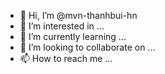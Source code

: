 - 👋 Hi, I’m @mvn-thanhbui-hn
- 👀 I’m interested in ...
- 🌱 I’m currently learning ...
- 💞️ I’m looking to collaborate on ...
- 📫 How to reach me ...

<!---
mvn-thanhbui-hn/mvn-thanhbui-hn is a ✨ special ✨ repository because its `README.md` (this file) appears on your GitHub profile.
You can click the Preview link to take a look at your changes.
--->
